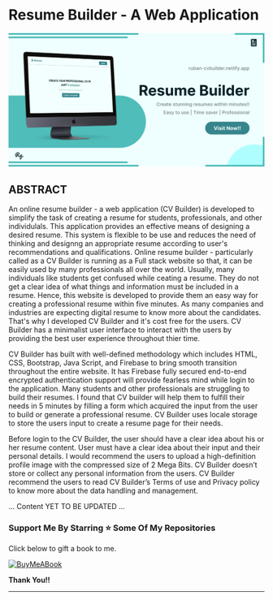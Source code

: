 # Resume Builder - A Web Application

[![Resume-Builder-LinkedIn-Banner](assets/images/Resume-Builder-LinkedIn-Post.jpg)
](https://ruban-cvbuilder.netlify.app/)

## ABSTRACT 

An online resume builder - a web application (CV Builder) is developed to simplify the task of creating a resume for students, professionals, and other individulals. This application provides an effective means of designing a desired resume. This system is flexible to be use and reduces the need of thinking and designng an appropriate resume according to user's recommendations and qualifications. Online resume builder - particularly called as a CV Builder is running as a Full stack website so that, it can be easily used by many professionals all over the world. Usually, many individuals like students get confused while ceating a resume. They do not get a clear idea of what things and information must be included in a resume. Hence, this website is developed to provide them an easy way for creating a professional resume within five minutes. As many companies and industries are expecting digital resume to know more about the candidates. That's why I developed CV Builder and it's cost free for the users. CV Builder has a minimalist user interface to interact with the users by providing the best user experience throughout thier time. 

CV Builder has built with well-defined methodology which includes HTML, CSS, Bootstrap, Java Script, and Firebase to bring smooth transition throughout the entire website. It has Firebase fully secured end-to-end encrypted authentication support will provide fearless mind while login 
to the application. Many students and other professionals are struggling to build their resumes. I found that CV builder will help them to fulfill their needs in 5 minutes by filling a form which acquired the input from the user to build or generate a professional resume. CV Builder uses locale storage to store the users input to create a resume page for their needs. 

Before login to the CV Builder, the user should have a clear idea about his or her resume content. User must have a clear idea about their input and their personal details. I would recommend the users to upload a high-definition profile image with the compressed size of 2 Mega Bits. CV Builder doesn’t store or collect any personal information from the users. CV Builder recommend the users to read CV Builder’s Terms of use and Privacy policy to know more about the data handling and management.

...
Content YET TO BE UPDATED
...

### Support Me By Starring ⭐ Some Of My Repositories

Click below to gift a book to me.

[![BuyMeABook](https://img.shields.io/badge/Buy%20Me%20a%20Book-ffdd00?style=for-the-badge&logo=buy-me-a-book&logoColor=black)
](https://bit.ly/3M5jxLd)

**Thank You!!**

<hr/>
